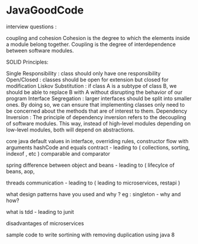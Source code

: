 # JavaGoodCode


interview questions :

coupling and cohesion
Cohesion is the degree to which the elements inside a module belong together. 
Coupling is the degree of interdependence between software modules.

SOLID Principles:

Single Responsibility : class should only have one responsibility
Open/Closed : classes should be open for extension but closed for modification
Liskov Substitution : if class A is a subtype of class B, we should be able to replace B with A without disrupting the behavior of our program
Interface Segregation :  larger interfaces should be split into smaller ones. By doing so, we can ensure that implementing classes only need to be concerned about the methods that are of interest to them.
Dependency Inversion : The principle of dependency inversion refers to the decoupling of software modules. This way, instead of high-level modules depending on low-level modules, both will depend on abstractions.


core java
default values in interface, overriding rules, constructor flow with arguments
hashCode and equals contract - leading to ( collections, sorting, indexof , etc ) 
comparable and comparator


spring
difference between object and beans - leading to ( lifecylce of beans, aop, 


threads communication - leading to ( leading to microservices, restapi )

what design patterns have you used and why ?
eg : singleton - why and how? 




what is tdd - leading to junit

disadvantages of microservices

sample code to write sortining with removing duplication using java 8
